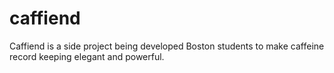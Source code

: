 caffiend
=========

Caffiend is a side project being developed Boston students to make caffeine record keeping elegant and powerful.
